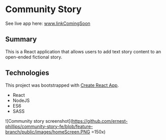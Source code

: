 # Community Story
See live app here: www.linkComingSoon 

## Summary
This is a React application that allows users to
add text story content to an open-ended fictional story.



## Technologies

This project was bootstrapped with [Create React App](https://github.com/facebook/create-react-app).

* React
* NodeJS
* ES6
* SASS

![Community story screenshot](https://github.com/ernest-phillips/community-story-fe/blob/feature-branch/public/images/homeScreen.PNG =150x)


